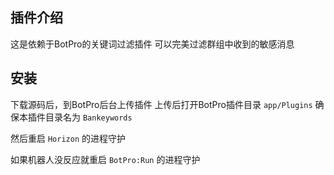 ## 插件介绍
这是依赖于BotPro的关键词过滤插件
可以完美过滤群组中收到的敏感消息
## 安装
下载源码后，到BotPro后台上传插件
上传后打开BotPro插件目录 `app/Plugins`
确保本插件目录名为 `Bankeywords`

然后重启 `Horizon` 的进程守护

如果机器人没反应就重启 `BotPro:Run` 的进程守护